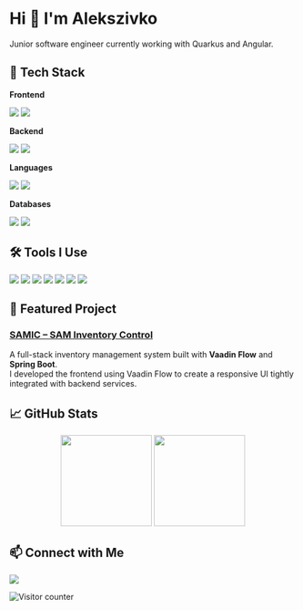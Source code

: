 # Hi 👋 I'm Alekszivko

Junior software engineer currently working with Quarkus and Angular.


## 🚀 Tech Stack

**Frontend**  
<p>
  <img src="https://img.shields.io/badge/Angular-DD0031?style=flat&logo=angular&logoColor=white" />
  <img src="https://img.shields.io/badge/Vaadin%20Flow-00B4F0?style=flat&logo=vaadin&logoColor=white" />
</p>

**Backend**  
<p>
  <img src="https://img.shields.io/badge/Quarkus-4695EB?style=flat&logo=quarkus&logoColor=white" />
  <img src="https://img.shields.io/badge/Spring%20Boot-6DB33F?style=flat&logo=springboot&logoColor=white" />
</p>

**Languages**  
<p>
  <img src="https://img.shields.io/badge/Java-007396?style=flat&logo=openjdk&logoColor=white" />
  <img src="https://img.shields.io/badge/TypeScript-007ACC?style=flat&logo=typescript&logoColor=white" />
</p>

**Databases**  
<p>
  <img src="https://img.shields.io/badge/PostgreSQL-336791?style=flat&logo=postgresql&logoColor=white" />
  <img src="https://img.shields.io/badge/MongoDB-47A248?style=flat&logo=mongodb&logoColor=white" />
</p>


## 🛠 Tools I Use

<p>
  <img src="https://img.shields.io/badge/IntelliJ%20IDEA-000000?style=flat&logo=intellijidea&logoColor=white" />
  <img src="https://img.shields.io/badge/Git-F05032?style=flat&logo=git&logoColor=white" />
  <img src="https://img.shields.io/badge/Linux-FCC624?style=flat&logo=linux&logoColor=black" />
  <img src="https://img.shields.io/badge/macOS-000000?style=flat&logo=apple&logoColor=white" />
  <img src="https://img.shields.io/badge/Maven-C71A36?style=flat&logo=apachemaven&logoColor=white" />
  <img src="https://img.shields.io/badge/Docker-2496ED?style=flat&logo=docker&logoColor=white" />
  <img src="https://img.shields.io/badge/Aerospace-blue?style=flat" />
</p>


## 🧩 Featured Project

### [SAMIC – SAM Inventory Control](https://github.com/alekszivko/SAMInventoryControl)

A full-stack inventory management system built with **Vaadin Flow** and **Spring Boot**.  
I developed the frontend using Vaadin Flow to create a responsive UI tightly integrated with backend services.


## 📈 GitHub Stats

<div align="center">
  <img height="160" src="https://github-readme-stats.vercel.app/api?username=alekszivko&show_icons=true&theme=github_dark&hide=issues&hide_title=true" />
  <img height="160" src="https://github-readme-stats.vercel.app/api/top-langs/?username=alekszivko&layout=compact&theme=github_dark&hide_title=true" />
</div>


## 📫 Connect with Me

<p>
  <a href="https://www.linkedin.com/in/x00x01/">
    <img src="https://img.shields.io/badge/LinkedIn-Alekszivko-0A66C2?style=flat&logo=linkedin&logoColor=white" />
  </a>
</p>

<p>
  <img src="https://komarev.com/ghpvc/?username=alekszivko&style=flat&color=gray" alt="Visitor counter" />
</p>
